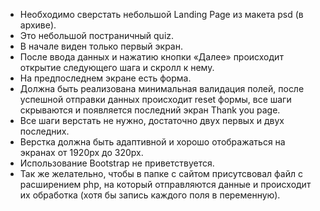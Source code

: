 * Необходимо сверстать небольшой Landing Page из макета psd (в архиве). 
* Это небольшой постраничный quiz. 
* В начале виден только первый экран. 
* После ввода данных и нажатию кнопки «Далее» происходит открытие следующего шага и скролл к нему. 
* На предпоследнем экране есть форма. 
* Должна быть реализована минимальная валидация полей, после успешной отправки данных происходит reset формы, все шаги скрываются и появляется последний экран Thank you page. 
* Все шаги верстать не нужно, достаточно двух первых и двух последних. 
* Верстка должна быть адаптивной и хорошо отображаться на экранах от 1920px до 320px. 
* Использование Bootstrap не приветствуется. 
* Так же желательно, чтобы в папке с сайтом присутсвовал файл с расширением php, на который отправляются данные и происходит их обработка (хотя бы запись каждого поля в переменную). 
